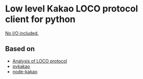 # Low level Kakao LOCO protocol client for python

[No I/O included.](https://sans-io.readthedocs.io/)

## Based on
 - [Analysis of LOCO protocol](https://www.bpak.org/blog/tag/loco/)
 - [pykakao](https://github.com/hallazzang/pykakao)
 - [node-kakao](https://github.com/storycraft/node-kakao)
